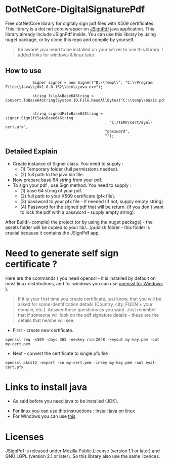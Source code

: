 # DotNetCore-DigitalSignaturePdf
Free dotNetCore library for digitaly sign pdf files with X509 certificates. This library is a dot net core wrapper on [JSignPdf](http://jsignpdf.sourceforge.net/) java application.
This library already include JSignPdf inside.
You can use this library by using nuget package, or by clone this repo and compile by yourself.

> be aware! java need to be installed on your server to use this library. I added links for windows & linux later.

## How to use

```
            Signer signer = new Signer("D:\\Temp\\", "C:\\Program Files\\Java\\jdk1.8.0_152\\bin\\java.exe");

            string fileAsBase64String = Convert.ToBase64String(System.IO.File.ReadAllBytes("C:\\temp\\basic.pdf"));


            string signedFileBase64String = signer.Sign(fileAsBase64String
                                            , "C:/TEMP/cert/eyal-cert.pfx",
                                            "password",
                                            "");

```

## Detailed Explain

* Create instance of Signer class. You need to supply : 
   * (1) Temporary folder (full permissions needed).
   * (2) full path to the java bin file.
* Now prepare base 64 string from your pdf.
* To sign your pdf , use Sign method. You need to supply : 
  * (1) base 64 string of your pdf.
  * (2) full path to your X509 certificate (pfx file). 
  * (3) password to your pfx file - if needed (if not, supply empty string).
  * (4) Password for the signed pdf that will be return. (if you don't want to lock the pdf with a password - supply empty string).
 
 After Build(=compile) the project (or by using the nuget package) - the assets folder will be copied to your lib/.../publish folder - this folder is crucial because it contains the JSignPdf app.
 
# Need to generate self sign certificate ? 
Here are the commands ( you need openssl - it is installed by default on most linux distributions, and for windows you can use [openssl for Windows](http://gnuwin32.sourceforge.net/packages/openssl.htm) ).

> If it is your first time you create certificate, just know, that you will be asked for some identification details (Country, city, FQDN = your domain, etc.). Answer these questions as you want. Just remmber that if someone will look on the pdf signature details - these are the details that he/she will see.

* First - create new certificate. 
```
openssl req -x509 -days 365 -newkey rsa:2048 -keyout my-key.pem -out my-cert.pem
```
* Next -  convert the certificate to single pfx file 
```
openssl pkcs12 -export -in my-cert.pem -inkey my-key.pem -out eyal-cert.pfx
```


# Links to install java
* As said before you need java to be installed (JDK).
- For linux you can use this instructions : [Install java on linux](https://www.digitalocean.com/community/tutorials/how-to-install-java-on-centos-and-fedora)
- For Windows you can use [this](https://www.java.com/en/download/)


# Licenses
JSignPdf is released under Mozilla Public License (version 1.1 or later) and GNU LGPL (version 2.1 or later). So this library also use the same licences.
